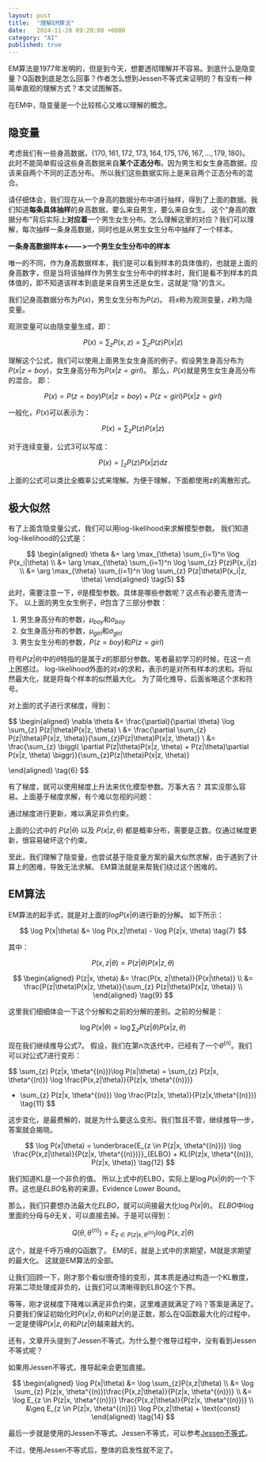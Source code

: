 ```yaml
---
layout: post
title:  "理解EM算法"
date:   2024-11-28 09:20:08 +0800
category: "AI"
published: true
---
```


EM算法是1977年发明的，但是到今天，想要透彻理解并不容易。到底什么是隐变量？Q函数到底是怎么回事？作者怎么想到Jessen不等式来证明的？有没有一种简单直观的理解方式？本文试图解答。


<!--more-->

在EM中，隐变量是一个比较核心又难以理解的概念。

## 隐变量

考虑我们有一些身高数据，$\{170, 161, 172, 173, 164, 175, 176, 167, \ldots, 179, 180\}$。
此时不能简单假设这些身高数据来自**某个正态分布**。因为男生和女生身高数据，应该来自两个不同的正态分布。
所以我们这些数据实际上是来自两个正态分布的混合。

请仔细体会，我们现在从一个身高的数据分布中进行抽样，得到了上面的数据。我们知道**每条具体抽样**的身高数据，要么来自男生，要么来自女生。 这个“身高的数据分布”背后实际上**对应着**一个男生女生分布。怎么理解这里的对应？我们可以理解，每次抽样一条身高数据，同时也是从男生女生分布中抽样了一个样本。

**一条身高数据样本<--->一个男生女生分布中的样本**

唯一的不同，作为身高数据样本，我们是可以看到样本的具体值的，也就是上面的身高数字，但是当将该抽样作为男生女生分布中的样本时，我们是看不到样本的具体值的，即不知道该样本到底是来自男生还是女生，这就是“隐”的含义。

我们记身高数据分布为$P(x)$，男生女生分布为$P(z)$。
将$x$称为观测变量，$z$称为隐变量。

观测变量可以由隐变量生成，即：

$$
P(x) = \sum_{z} P(x, z) = \sum_{z} P(z)P(x|z) \tag{1}
$$

理解这个公式，我们可以使用上面男生女生身高的例子。假设男生身高分布为$P(x|z=boy)$，女生身高分布为$P(x|z=girl)$。
那么，$P(x)$就是男生女生身高分布的混合。
即：

$$
P(x) = P(z=boy) P(x|z=boy) + P(z=girl) P(x|z=girl) \tag{2}
$$

一般化，$P(x)$可以表示为：

$$
P(x) = \sum_{z} P(z)P(x|z) \tag{3}
$$

对于连续变量，公式3可以写成：

$$
P(x) = \int_{z} P(z)P(x|z) dz \tag{4}
$$


上面的公式可以类比全概率公式来理解。为便于理解，下面都使用z的离散形式。

## 极大似然
有了上面含隐变量公式，我们可以用log-likelihood来求解模型参数。
我们知道log-likelihood的公式是：

$$
\begin{aligned}
\theta &= \arg \max_{\theta} \sum_{i=1}^n \log P(x_i|\theta) \\
&= \arg \max_{\theta} \sum_{i=1}^n \log \sum_{z} P(z)P(x_i|z) \\
&= \arg \max_{\theta} \sum_{i=1}^n \log \sum_{z} P(z|\theta)P(x_i|z, \theta)
\end{aligned}
 \tag{5}
$$
此时，需要注意一下，$\theta$是模型参数。具体是哪些参数呢？这点有必要先澄清一下。
以上面的男生女生例子，$\theta$包含了三部分参数：

1. 男生身高分布的参数，$\mu_{boy}$和$\sigma_{boy}$
2. 女生身高分布的参数，$\mu_{girl}$和$\sigma_{girl}$
3. 男生女生分布的参数，$P(z=boy)$和$P(z=girl)$

符号$P(z|\theta)$中的$\theta$特指的是属于$z$的那部分参数。笔者最初学习的时候，在这一点上困惑过。
log-likelihood外面的对$x$的求和，表示的是对所有样本的求和。将似然最大化，就是将每个样本的似然最大化。
为了简化推导，后面省略这个求和符号。

对上面的式子进行求梯度，得到：

$$
\begin{aligned}
\nabla \theta &= \frac{\partial}{\partial \theta}  \log \sum_{z} P(z|\theta)P(x|z, \theta) \\
&= \frac{\partial \sum_{z} P(z|\theta)P(x|z, \theta)}{\sum_{z}P(z|\theta)P(x|z, \theta)} \\
&= \frac{\sum_{z} \biggl( \partial P(z|\theta)P(x|z, \theta) + P(z|\theta)\partial P(x|z, \theta) \biggr)}{\sum_{z}P(z|\theta)P(x|z, \theta)} 

\end{aligned}
\tag{6}
$$

有了梯度，就可以使用梯度上升法来优化模型参数。万事大吉？
其实没那么容易。上面基于梯度求解，有个难以忽视的问题：

通过梯度进行更新，难以满足非负约束。

上面的公式中的 $P(z|\theta)$ 以及 $P(x|z,\theta)$ 都是概率分布，需要是正数。仅通过梯度更新，很容易破坏这个约束。

至此，我们理解了隐变量，也尝试基于隐变量方案的最大似然求解，由于遇到了计算上的困难，导致无法求解。
EM算法就是来帮我们绕过这个困难的。

## EM算法
EM算法的起手式，就是对上面的$logP(x|\theta)$进行新的分解。
如下所示：

$$
\log P(x|\theta) &= \log P(x,z|\theta) - \log P(z|x, \theta)  \tag{7}
$$

其中：

$$
P(x, z|\theta) = P(z|\theta)P(x|z, \theta) \tag{8}  
$$

$$
\begin{aligned}
P(z|x, \theta) &= \frac{P(x, z|\theta)}{P(x|\theta)} \\
&= \frac{P(z|\theta)P(x|z, \theta)}{\sum_{z} P(z|\theta)P(x|z, \theta)} \\
\end{aligned}
\tag{9}
$$

这里我们细细体会一下这个分解和之前的分解的差别。之前的分解是：

$$
\log P(x|\theta) =\log \sum_{z} P(z|\theta)P(x|z, \theta) \tag{10}
$$


现在我们继续推导公式7。
假设，我们在第n次迭代中，已经有了一个$\theta^{(n)}$。我们可以对公式7进行变形：

$$
\sum_{z} P(z|x, \theta^{(n)})\log P(x|\theta) = \sum_{z} P(z|x, \theta^{(n)}) \log \frac{P(x,z|\theta)}{P(z|x, \theta^{(n)})}
- \sum_{z} P(z|x, \theta^{(n)}) \log \frac{P(z|x, \theta)}{P(z|x,\theta^{(n)})} \tag{11}
$$

这步变化，是最费解的，就是为什么要这么变形。我们暂且不管，继续推导一步，答案就会揭晓。

$$
\log P(x|\theta) = \underbrace{E_{z \in P(z|x, \theta^{(n)})} \log \frac{P(x,z|\theta)}{P(z|x, \theta^{(n)})}}_{ELBO} + KL(P(z|x, \theta^{(n)}), P(z|x, \theta)) \tag{12}
$$

我们知道KL是一个非负的值。
所以上式中的ELBO，实际上是$\log P(x|\theta)$的一个下界。这也是$ELBO$名称的来源，Evidence Lower Bound。

那么，我们只要想办法最大化$ELBO$，就可以间接最大化$\log P(x|\theta)$。
$ELBO$中log里面的分母与$\theta$无关，可以直接去掉。于是可以得到：

$$
Q(\theta, \theta^{(n)}) = E_{z \in P(z|x, \theta^{(n)})} \log P(x,z|\theta) \tag{13}
$$

这个，就是千呼万唤的Q函数了。
EM的E，就是上式中的求期望，M就是求期望的最大化。
这就是EM算法的全部。

让我们回顾一下，刚才那个看似很奇怪的变形，其本质是通过构造一个KL散度，将第二项处理成非负的，让我们可以清晰得到ELBO这个下界。


等等，刚才说梯度下降难以满足非负约束，这里难道就满足了吗？答案是满足了。
只要我们保证初始化时$P(x|z, \theta)$和$P(z|\theta)$是正数，那么在Q函数最大化的过程中，一定是使得$P(x|z, \theta)$和$P(z|\theta)$越来越大的。

还有，文章开头提到了Jessen不等式，为什么整个推导过程中，没有看到Jessen不等式呢？

如果用Jessen不等式，推导起来会更加直接。

$$
\begin{aligned}
\log P(x|\theta) &= \log \sum_{z}P(x,z|\theta) \\
&= \log \sum_{z} P(z|x, \theta^{(n)})\frac{P(x,z|\theta)}{P(z|x, \theta^{(n)})} \\
&= \log E_{z \in P(z|x, \theta^{(n)})} \frac{P(x,z|\theta)}{P(z|x, \theta^{(n)})} \\
&\geq E_{z \in P(z|x, \theta^{(n)})} \log P(x,z|\theta) + \text{const} 
\end{aligned}
\tag{14}
$$

最后一步就是使用的Jessen不等式。Jessen不等式，可以参考[Jessen不等式](https://en.wikipedia.org/wiki/Jensen%27s_inequality)。

不过，使用Jessen不等式后，整体的启发性就不足了。





























